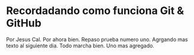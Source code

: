 # Recordadando como funciona Git & GitHub
Por Jesus Cal.
Por ahora bien.
Repaso prueba numero uno.
Agrgando mas texto al siguiente dia. 
Todo marcha bien.
Uno mas agregado.